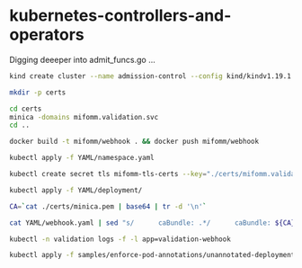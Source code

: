 # kubernetes-controllers-and-operators

Digging deeeper into admit_funcs.go ...

```bash
kind create cluster --name admission-control --config kind/kindv1.19.1.yaml
```

```bash
mkdir -p certs
```

```bash
cd certs
minica -domains mifomm.validation.svc
cd ..
```

```bash
docker build -t mifomm/webhook . && docker push mifomm/webhook
```

```bash
kubectl apply -f YAML/namespace.yaml
```

```bash
kubectl create secret tls mifomm-tls-certs --key="./certs/mifomm.validation.svc/key.pem" --cert="./certs/mifomm.validation.svc/cert.pem" -n validation
```

```bash
kubectl apply -f YAML/deployment/
```

```bash
CA=`cat ./certs/minica.pem | base64 | tr -d '\n'`
```

```bash
cat YAML/webhook.yaml | sed "s/      caBundle: .*/      caBundle: ${CA}/" | kubectl -n validation apply -f -
```

```bash
kubectl -n validation logs -f -l app=validation-webhook
```

```bash
kubectl apply -f samples/enforce-pod-annotations/unannotated-deployment.yaml
```
